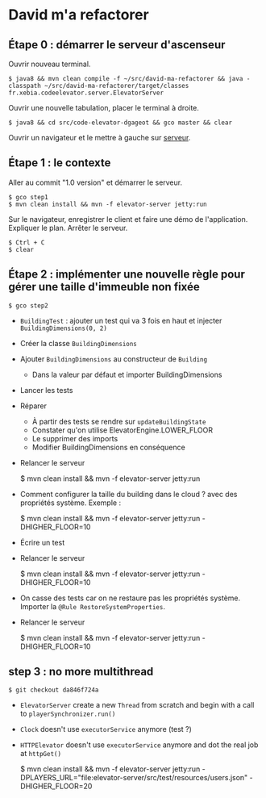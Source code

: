 # David m'a refactorer

## Étape 0 : démarrer le serveur d'ascenseur

Ouvrir nouveau terminal.

    $ java8 && mvn clean compile -f ~/src/david-ma-refactorer && java -classpath ~/src/david-ma-refactorer/target/classes fr.xebia.codeelevator.server.ElevatorServer

Ouvrir une nouvelle tabulation, placer le terminal à droite.

    $ java8 && cd src/code-elevator-dgageot && gco master && clear

Ouvrir un navigateur et le mettre à gauche sur [serveur](http://localhost:8080).

## Étape 1 : le contexte

Aller au commit "1.0 version" et démarrer le serveur.

    $ gco step1
    $ mvn clean install && mvn -f elevator-server jetty:run

Sur le navigateur, enregistrer le client et faire une démo de l'application. Expliquer le plan. Arrêter le serveur.

    $ Ctrl + C
    $ clear

## Étape 2 : implémenter une nouvelle règle pour gérer une taille d'immeuble non fixée

    $ gco step2

 - `BuildingTest` : ajouter un test qui va 3 fois en haut et injecter `BuildingDimensions(0, 2)`
 - Créer la classe `BuildingDimensions`
 - Ajouter `BuildingDimensions` au constructeur de `Building`
    - Dans la valeur par défaut et importer BuildingDimensions
 - Lancer les tests
 - Réparer
    - À partir des tests se rendre sur `updateBuildingState`
    - Constater qu'on utilise ElevatorEngine.LOWER_FLOOR
    - Le supprimer des imports
    - Modifier BuildingDimensions en conséquence

 - Relancer le serveur

    $ mvn clean install && mvn -f elevator-server jetty:run

 - Comment configurer la taille du building dans le cloud ? avec des propriétés système. Exemple :

    $ mvn clean install && mvn -f elevator-server jetty:run -DHIGHER_FLOOR=10

 - Écrire un test
 - Relancer le serveur

    $ mvn clean install && mvn -f elevator-server jetty:run -DHIGHER_FLOOR=10

 - On casse des tests car on ne restaure pas les propriétés système. Importer la `@Rule RestoreSystemProperties`.

 - Relancer le serveur

    $ mvn clean install && mvn -f elevator-server jetty:run -DHIGHER_FLOOR=10




## step 3 : no more multithread

    $ git checkout da846f724a

 - `ElevatorServer` create a new `Thread` from scratch and begin with a call to `playerSynchronizer.run()`
 - `Clock` doesn't use `executorService` anymore (test ?)
 - `HTTPElevator` doesn't use `executorService` anymore and dot the real job at `httpGet()`

    $ mvn clean install && mvn -f elevator-server jetty:run -DPLAYERS_URL="file:elevator-server/src/test/resources/users.json" -DHIGHER_FLOOR=20
